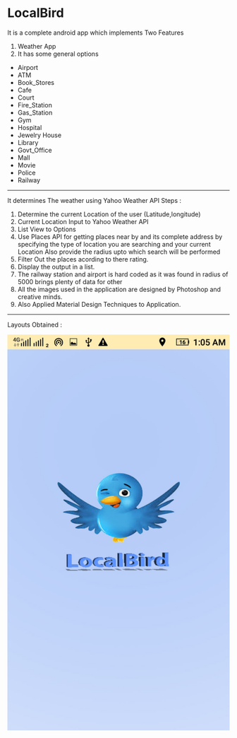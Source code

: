 # LocalBird
It is a complete android app  which  implements Two Features
 1. Weather App
 2. It has some general options
* Airport
* ATM
* Book_Stores
* Cafe
* Court
* Fire_Station
* Gas_Station
* Gym
* Hospital
* Jewelry House
* Library
* Govt_Office
* Mall
* Movie
* Police
* Railway
-----------------------------------------------------------------------------------
It  determines The weather using Yahoo Weather API
Steps :
1. Determine the current Location of the user (Latitude,longitude) 
2. Current Location Input to Yahoo Weather API 
3. List View to Options 
4. Use Places API for getting places near by and its complete address by specifying the type of location you
are searching and your current Location Also provide the radius upto which search will be performed
5. Filter Out the places acording to there rating.
6. Display the output in a list.
7. The railway station and airport is hard coded as it was found in radius of 5000 brings plenty of data for other
8. All the images used in the application are designed by Photoshop and creative minds.
9. Also Applied Material Design Techniques to Application.
-------------------------------------------------------------------------------------------------------------------------------
Layouts Obtained : 

![Screenshots](/p1.png)



